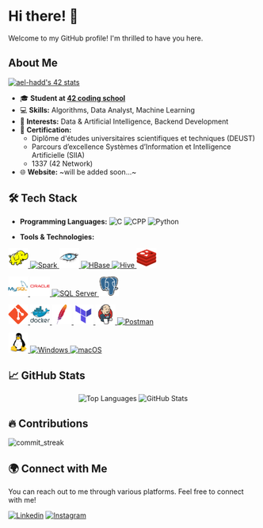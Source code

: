# Hi there! 👋

Welcome to my GitHub profile! I'm thrilled to have you here.

## About Me

[![ael-hadd's 42 stats](https://badge.mediaplus.ma/green/haalouan)](https://profile.intra.42.fr/users/haalouan)
- 🎓 **Student at [42 coding school](https://www.42.fr/)**
- 💻 **Skills:** Algorithms, Data Analyst, Machine Learning
- 🌱 **Interests:** Data & Artificial Intelligence, Backend Development
- 📜 **Certification:**
  - Diplôme d'études universitaires scientifiques et techniques (DEUST)
  - Parcours d’excellence Systèmes d’Information et Intelligence Artificielle (SIIA)
  - 1337 (42 Network)
- 🌐 **Website:** ~will be added soon...~

## 🛠️ Tech Stack

- **Programming Languages:**
  ![C](https://img.shields.io/badge/C-00599C?style=flat&logo=gnu-C&logoColor=white)
  ![CPP](https://img.shields.io/badge/CPP-3776AB?style=flat&logo=CPP&logoColor=white)
  ![Python](https://img.shields.io/badge/Python-00599C?style=flat&logo=gnu-Python&logoColor=white)

- **Tools & Technologies:**

 <p align="left">
  <!-- Big Data Tools -->
  <a href="https://hadoop.apache.org/" target="_blank" rel="noreferrer">
    <img src="https://raw.githubusercontent.com/devicons/devicon/master/icons/hadoop/hadoop-original.svg" alt="Hadoop" width="40" height="40" />
  </a>
  <a href="https://spark.apache.org/" target="_blank" rel="noreferrer">
    <img src="https://raw.githubusercontent.com/devicons/devicon/master/icons/apache/spark-original.svg" alt="Spark" width="40" height="40" />
  </a>
  <a href="https://cassandra.apache.org/" target="_blank" rel="noreferrer">
    <img src="https://raw.githubusercontent.com/devicons/devicon/master/icons/cassandra/cassandra-original.svg" alt="Cassandra" width="40" height="40" />
  </a>
  <a href="https://hbase.apache.org/" target="_blank" rel="noreferrer">
    <img src="https://raw.githubusercontent.com/devicons/devicon/master/icons/hbase/hbase-original.svg" alt="HBase" width="40" height="40" />
  </a>
  <a href="https://hive.apache.org/" target="_blank" rel="noreferrer">
    <img src="https://raw.githubusercontent.com/devicons/devicon/master/icons/hive/hive-original.svg" alt="Hive" width="40" height="40" />
  </a>
  <a href="https://redis.io/" target="_blank" rel="noreferrer">
    <img src="https://raw.githubusercontent.com/devicons/devicon/master/icons/redis/redis-original.svg" alt="Redis" width="40" height="40" />
  </a>
</p>

<p align="left">
  <!-- Database Development Tools -->
  <a href="https://www.mysql.com/" target="_blank" rel="noreferrer">
    <img src="https://raw.githubusercontent.com/devicons/devicon/master/icons/mysql/mysql-original-wordmark.svg" alt="MySQL" width="40" height="40" />
  </a>
  <a href="https://www.oracle.com/" target="_blank" rel="noreferrer">
    <img src="https://raw.githubusercontent.com/devicons/devicon/master/icons/oracle/oracle-original.svg" alt="Oracle" width="40" height="40" />
  </a>
  <a href="https://www.microsoft.com/en-us/sql-server" target="_blank" rel="noreferrer">
    <img src="https://www.svgrepo.com/show/303229/microsoft-sql-server-logo.svg" alt="SQL Server" width="40" height="40" />
  </a>
  <a href="https://www.postgresql.org/" target="_blank" rel="noreferrer">
    <img src="https://raw.githubusercontent.com/devicons/devicon/master/icons/postgresql/postgresql-original.svg" alt="PostgreSQL" width="40" height="40" />
  </a>
</p>

<p align="left">
  <!-- Essential Tools -->
  <a href="https://git-scm.com/" target="_blank" rel="noreferrer">
    <img src="https://raw.githubusercontent.com/devicons/devicon/master/icons/git/git-original.svg" alt="Git" width="40" height="40" />
  </a>
  <a href="https://www.docker.com/" target="_blank" rel="noreferrer">
    <img src="https://raw.githubusercontent.com/devicons/devicon/master/icons/docker/docker-original-wordmark.svg" alt="Docker" width="40" height="40" />
  </a>
  <a href="https://www.apache.org/" target="_blank" rel="noreferrer">
    <img src="https://raw.githubusercontent.com/devicons/devicon/master/icons/apache/apache-original.svg" alt="Apache" width="40" height="40" />
  </a>
  <a href="https://www.terraform.io/" target="_blank" rel="noreferrer">
    <img src="https://raw.githubusercontent.com/devicons/devicon/master/icons/terraform/terraform-original.svg" alt="Terraform" width="40" height="40" />
  </a>
  <a href="https://www.jenkins.io/" target="_blank" rel="noreferrer">
    <img src="https://raw.githubusercontent.com/devicons/devicon/master/icons/jenkins/jenkins-original.svg" alt="Jenkins" width="40" height="40" />
  </a>
  <a href="https://www.postman.com/" target="_blank" rel="noreferrer">
    <img src="https://www.vectorlogo.zone/logos/getpostman/getpostman-icon.svg" alt="Postman" width="40" height="40" />
  </a>
</p>

<p align="left">
  <!-- Operating Systems -->
  <a href="https://www.linux.org/" target="_blank" rel="noreferrer">
    <img src="https://raw.githubusercontent.com/devicons/devicon/master/icons/linux/linux-original.svg" alt="Linux" width="40" height="40" />
  </a>
  <a href="https://www.microsoft.com/en-us/windows" target="_blank" rel="noreferrer">
    <img src="https://upload.wikimedia.org/wikipedia/commons/a/a9/Windows_logo_%28default%29.svg" alt="Windows" width="40" height="40" />
  </a>
  <a href="https://www.apple.com/macos/" target="_blank" rel="noreferrer">
    <img src="https://upload.wikimedia.org/wikipedia/commons/4/47/MacOS_logo_2021.svg" alt="macOS" width="40" height="40" />
  </a>
</p>

## 📈 GitHub Stats

<div align="center">
  <img src="https://github-readme-stats.vercel.app/api/top-langs?username=haalouan&show_icons=true&locale=en&layout=compact&theme=dark&bg_color=000000&text_color=ffffff" alt="Top Languages" />
  <img src="https://github-readme-stats.vercel.app/api?username=haalouan&show_icons=true&locale=en&theme=dark&bg_color=000000" alt="GitHub Stats" />
</div>

## 🔥 Contributions

![commit_streak](https://github-readme-streak-stats.herokuapp.com/?user=haalouan&theme=dark&hide_border=false)  

## 🌍 Connect with Me

You can reach out to me through various platforms. Feel free to connect with me!

[![Linkedin](https://img.shields.io/badge/LinkedIn-0077B5?style=for-the-badge&logo=linkedin&logoColor=white)](https://www.linkedin.com/in/hatim-alouani-527617304/)
[![Instagram](https://img.shields.io/badge/Instagram-E4405F?style=for-the-badge&logo=instagram&logoColor=white)](https://instagram.com/hatim_alouani/)

<!--
**HatimAlouani/Cloneg7** is a ✨ special ✨ repository because its `README.md` (this file) appears on your GitHub profile.
You can click the Preview link to take a look at your changes.
-->
